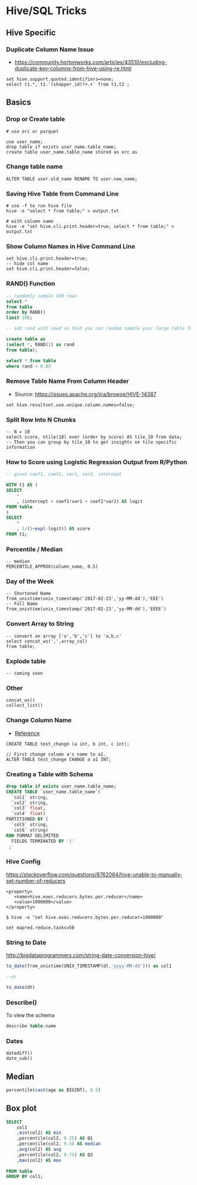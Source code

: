 
# Hive/SQL Tricks 

## Hive Specific 
### Duplicate Column Name Issue
- https://community.hortonworks.com/articles/43510/excluding-duplicate-key-columns-from-hive-using-re.html

```
set hive.support.quoted.identifiers=none;
select t1.*, t2.`(shopper_id)?+.+` from t1,t2 ;
```

## Basics 
### Drop or Create table 
```
# use orc or parquet 

use user_name;
drop table if exists user_name.table_name;
create table user_name.table_name stored as orc as 
```

### Change table name 
```
ALTER TABLE user.old_name RENAME TO user.new_name;
```

### Saving Hive Table from Command Line 
```
# use -f to run hive file 
hive -e "select * from table;" > output.txt

# with column name 
hive -e "set hive.cli.print.header=true; select * from table;" > output.txt
```

### Show Column Names in Hive Command Line 
```
set hive.cli.print.header=true;
-- hide col name
set hive.cli.print.header=false;
```

### RAND() Function 
```sql 
-- randomly sample 100 rows 
select * 
from table 
order by RAND()
limit 100;

-- add rand with seed so that you can random sample your large table for training the model 

create table as 
(select *, RAND(1) as rand 
from table);

select * from table 
where rand < 0.03 

```

### Remove Table Name From Column Header 
- Source: https://issues.apache.org/jira/browse/HIVE-14387

```
set hive.resultset.use.unique.column.names=false;
```

### Split Row Into N Chunks 
```
-- N = 10
select score, ntile(10) over (order by score) AS tile_10 from data;
-- Then you can group by tile_10 to get insights on tile specific information 
```

### How to Score using Logistic Regression Output from R/Python
```sql
-- given coef1, coef2, var1, var2, intercept

WITH t1 AS (
SELECT 
	*
	, (intercept + coef1*var1 + coef2*var2) AS logit
FROM table 
) 
SELECT 
	* 
	, 1/(1+exp(-logit)) AS score
FROM t1;
```

### Percentile / Median 
```
-- median 
PERCENTILE_APPROX(column_name, 0.5)
```

### Day of the Week 
```
-- Shortened Name 
from_unixtime(unix_timestamp('2017-02-23','yy-MM-dd'),'EEE')
-- Full Name 
from_unixtime(unix_timestamp('2017-02-23','yy-MM-dd'),'EEEE')
```

### Convert Array to String 
```
-- convert an array ['a','b','c'] to 'a,b,c'
select concat_ws(',',array_col)
from table;  
```

### Explode table 
```
-- coming soon
```

### Other 
```
concat_ws() 
collect_list() 
```

### Change Column Name 
- [Reference](https://cwiki.apache.org/confluence/display/Hive/LanguageManual+DDL#LanguageManualDDL-ChangeColumnName/Type/Position/Comment)

```
CREATE TABLE test_change (a int, b int, c int);
 
// First change column a's name to a1.
ALTER TABLE test_change CHANGE a a1 INT;
```


### Creating a Table with Schema 

```sql 
drop table if exists user_name.table_name;
CREATE TABLE `user_name.table_name`(
  `col1` string,
  `col2` string,
  `col3` float,
  `col4` float)
PARTITIONED BY (
  `col5` string,
  `col6` string)
ROW FORMAT DELIMITED
  FIELDS TERMINATED BY '|'
 ;

```

### Hive Config 
https://stackoverflow.com/questions/8762064/hive-unable-to-manually-set-number-of-reducers

```
<property>
   <name>hive.exec.reducers.bytes.per.reducer</name>
   <value>1000000</value>
</property>

$ hive -e "set hive.exec.reducers.bytes.per.reducer=1000000"

set mapred.reduce.tasks=50
```


### String to Date 

http://bigdataprogrammers.com/string-date-conversion-hive/

```sql
to_date(from_unixtime(UNIX_TIMESTAMP(dt,'yyyy-MM-dd'))) as col1 

--or 

to_date(dt) 
```

### Describe()

To view the schema

```sql
describe table.name 
```

### Dates 

```
datediff()
date_sub()
```

## Median 

```sql 
percentile(cast(age as BIGINT), 0.5)
```

## Box plot 


```sql 
SELECT 
	col1 
	,min(col2) AS min
	,percentile(col2, 0.25) AS Q1
	,percentile(col2, 0.5) AS median
	,avg(col2) AS avg
	,percentile(col2, 0.75) AS Q3
	,max(col2) AS max
		
FROM table
GROUP BY col1;
```